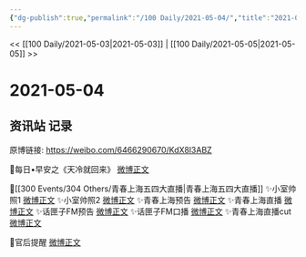```yaml
---
{"dg-publish":true,"permalink":"/100 Daily/2021-05-04/","title":"2021-05-04","created":"2023-04-09T16:15:17.790+08:00","updated":"2023-04-09T16:15:41.128+08:00"}
---
```



<< [[100 Daily/2021-05-03\|2021-05-03]] | [[100 Daily/2021-05-05\|2021-05-05]] >>

# 2021-05-04

## 资讯站 记录

原博链接: https://weibo.com/6466290670/KdX8l3ABZ

🌟每日•早安之《天冷就回来》 [微博正文](https://weibo.com/6466290670/KdRPxnzvD)

🌟[[300 Events/304 Others/青春上海五四大直播\|青春上海五四大直播]]
✨小室帅照1 [微博正文](https://weibo.com/6466290670/KdVYJfbHR)
✨小室帅照2 [微博正文](https://weibo.com/6466290670/KdWEP3x3t)
✨青春上海预告 [微博正文](https://weibo.com/6466290670/KdS6hqfI8)
✨青春上海直播 [微博正文](https://weibo.com/6466290670/KdTDjd72l)
✨话匣子FM预告 [微博正文](https://weibo.com/6466290670/KdTlywHuJ)
✨话匣子FM口播 [微博正文](https://weibo.com/6466290670/KdVm65i3c)
✨青春上海直播cut [微博正文](https://weibo.com/6466290670/KdUFCy1rJ)

🌟官后提醒 [微博正文](https://weibo.com/6466290670/KdTzXePU4)
